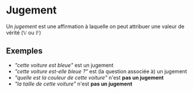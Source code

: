 # Jugement
Un _jugement_ est une affirmation à laquelle on peut attribuer une valeur de vérité ($\mathbb{V}$ ou $\mathbb{F}$)

## Exemples
- *"cette voiture est bleue"* est un jugement
- *"cette voiture est-elle bleue ?"* est (la question associée à) un jugement
- *"quelle est la couleur de cette voiture"* n'est **pas un jugement**
- *"la taille de cette voiture"* n'est **pas un jugement**
